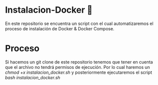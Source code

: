 # Instalacion-Docker 🐳
En este repositorio se encuentra un script con el cual automatizaremos el proceso de instalación de Docker & Docker Compose.

# Proceso
Si hacemos un git clone de este repositorio tenemos que tener en cuenta que el archivo no tendrá permisos de ejecución. Por lo cual haremos un *chmod +x instalacion_docker.sh* y posteriormente ejecutaremos el script *bash instalacion_docker.sh*
